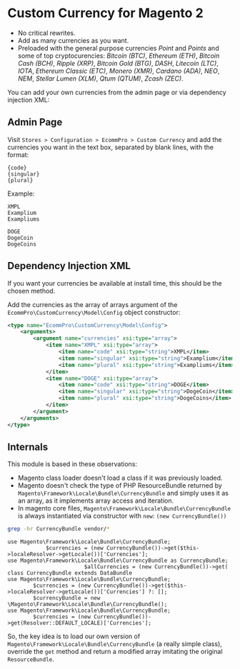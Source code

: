 # Custom Currency for Magento 2

- No critical rewrites.
- Add as many currencies as you want.
- Preloaded with the general purpose currencies *Point* and *Points* and some of top cryptocurencies: *Bitcoin (BTC)*, *Ethereum (ETH)*, *Bitcoin Cash (BCH)*, *Ripple (XRP)*, *Bitcoin Gold (BTG)*, *DASH*, *Litecoin (LTC)*, *IOTA*, *Ethereum Classic (ETC)*, *Monero (XMR)*, *Cardano (ADA)*, *NEO*, *NEM*, *Stellar Lumen (XLM)*, *Qtum (QTUM)*, *Zcash (ZEC)*.

You can add your own currencies from the admin page or via dependency injection XML:

## Admin Page

Visit `Stores > Configuration > EcommPro > Custom Currency` and add the currencies you want in the text box, separated by blank lines, with the format:

```
{code}
{singular}
{plural}
```

Example:

```
XMPL
Examplium
Exampliums

DOGE
DogeCoin
DogeCoins
```

## Dependency Injection XML

If you want your currencies be available at install time, this should be the chosen method.

Add the currencies as the array of arrays argument of the `EcommPro\CustomCurrency\Model\Config` object constructor:

```xml
<type name="EcommPro\CustomCurrency\Model\Config">
    <arguments>
        <argument name="currencies" xsi:type="array">
            <item name="XMPL" xsi:type="array">
                <item name="code" xsi:type="string">XMPL</item>
                <item name="singular" xsi:type="string">Examplium</item>
                <item name="plural" xsi:type="string">Exampliums</item>
            </item>
            <item name="DOGE" xsi:type="array">
                <item name="code" xsi:type="string">DOGE</item>
                <item name="singular" xsi:type="string">DogeCoin</item>
                <item name="plural" xsi:type="string">DogeCoins</item>
            </item>
        </argument>
    </arguments>
</type>
```

## Internals

This module is based in these observations:

- Magento class loader doesn't load a class if it was previously loaded.
- Magento doesn't check the type of PHP ResourceBundle returned by `Magento\Framework\Locale\Bundle\CurrencyBundle` and simply uses it as an array, as it implements array access and iteration.
- In magento core files, `Magento\Framework\Locale\Bundle\CurrencyBundle` is always instantiated via constructor with `new`: `(new CurrencyBundle())`

```bash
grep -hr CurrencyBundle vendor/*
```


    use Magento\Framework\Locale\Bundle\CurrencyBundle;
                $currencies = (new CurrencyBundle())->get($this->localeResolver->getLocale())['Currencies'];
    use Magento\Framework\Locale\Bundle\CurrencyBundle as CurrencyBundle;
                            $allCurrencies = (new CurrencyBundle())->get(
    class CurrencyBundle extends DataBundle
    use Magento\Framework\Locale\Bundle\CurrencyBundle;
            $currencies = (new CurrencyBundle())->get($this->localeResolver->getLocale())['Currencies'] ?: [];
            $currencyBundle = new \Magento\Framework\Locale\Bundle\CurrencyBundle();
    use Magento\Framework\Locale\Bundle\CurrencyBundle;
            $currencies = (new CurrencyBundle())->get(Resolver::DEFAULT_LOCALE)['Currencies'];


So, the key idea is to load our own version of `Magento\Framework\Locale\Bundle\CurrencyBundle` (a really simple class), override the `get` method and return a modified array imitating the original `ResourceBundle`.
